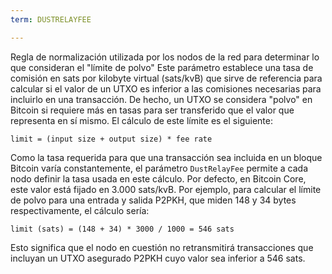 ```yaml
---
term: DUSTRELAYFEE

---
```

Regla de normalización utilizada por los nodos de la red para determinar lo que consideran el "límite de polvo" Este parámetro establece una tasa de comisión en sats por kilobyte virtual (sats/kvB) que sirve de referencia para calcular si el valor de un UTXO es inferior a las comisiones necesarias para incluirlo en una transacción. De hecho, un UTXO se considera "polvo" en Bitcoin si requiere más en tasas para ser transferido que el valor que representa en sí mismo. El cálculo de este límite es el siguiente:

```text
limit = (input size + output size) * fee rate
```

Como la tasa requerida para que una transacción sea incluida en un bloque Bitcoin varía constantemente, el parámetro `DustRelayFee` permite a cada nodo definir la tasa usada en este cálculo. Por defecto, en Bitcoin Core, este valor está fijado en 3.000 sats/kvB. Por ejemplo, para calcular el límite de polvo para una entrada y salida P2PKH, que miden 148 y 34 bytes respectivamente, el cálculo sería:

```text
limit (sats) = (148 + 34) * 3000 / 1000 = 546 sats
```

Esto significa que el nodo en cuestión no retransmitirá transacciones que incluyan un UTXO asegurado P2PKH cuyo valor sea inferior a 546 sats.